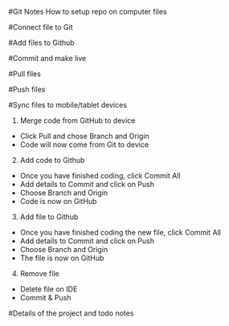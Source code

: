 #Git Notes
How to setup repo on computer files


#Connect file to Git



#Add files to Github


#Commit and make live


#Pull files


#Push files


#Sync files to mobile/tablet devices
1) Merge code from GitHub to device
- Click Pull and chose Branch and Origin
- Code will now come from Git to device


2) Add code to Github
- Once you have finished coding, click Commit All
- Add details to Commit and click on Push
- Choose Branch and Origin
- Code is now on GitHub


3) Add file to Github
- Once you have finished coding the new file, click Commit All
- Add details to Commit and click on Push
- Choose Branch and Origin
- The file is now on GitHub

4) Remove file
- Delete file on IDE
- Commit & Push








#Details of the project and todo notes
